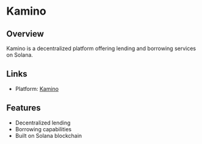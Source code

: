 # Kamino

## Overview
Kamino is a decentralized platform offering lending and borrowing services on Solana.

## Links
- Platform: [Kamino](https://swap.kamino.finance/?ref=aerogr)

## Features
- Decentralized lending
- Borrowing capabilities
- Built on Solana blockchain 